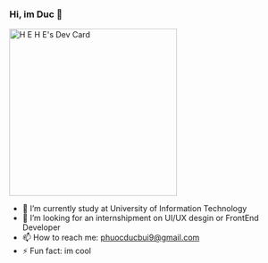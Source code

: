 ### Hi, im Duc 👋
<a href="https://app.daily.dev/hducdudon"><img src="https://api.daily.dev/devcards/04c65933b28647958b2c00cc18c1ed47.png?r=pyz" width="300" alt="H E H E's Dev Card"/></a>
<!--
**heheducne/heheducne** is a ✨ _special_ ✨ repository because its `README.md` (this file) appears on your GitHub profile.

Here are some ideas to get you started:

- 🔭 I’m currently working on ...
- 🌱 I’m currently learning ...
- 👯 I’m looking to collaborate on ...
- 🤔 I’m looking for help with ...
- 💬 Ask me about ...
- 📫 How to reach me: ...
- 😄 Pronouns: ...
- ⚡ Fun fact: ...
-->
- 🌱 I’m currently study at University of Information Technology 
- 👯 I’m looking for an internshipment on UI/UX desgin or FrontEnd Developer
- 📫 How to reach me: phuocducbui9@gmail.com
- ⚡ Fun fact: im cool
